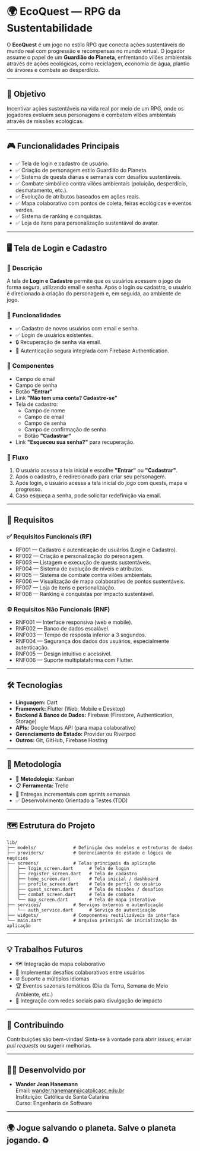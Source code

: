 # 🌍 EcoQuest — RPG da Sustentabilidade

O **EcoQuest** é um jogo no estilo RPG que conecta ações sustentáveis do mundo real com progressão e recompensas no mundo virtual. O jogador assume o papel de um **Guardião do Planeta**, enfrentando vilões ambientais através de ações ecológicas, como reciclagem, economia de água, plantio de árvores e combate ao desperdício.

---

## 🚀 Objetivo

Incentivar ações sustentáveis na vida real por meio de um RPG, onde os jogadores evoluem seus personagens e combatem vilões ambientais através de missões ecológicas.

---

## 🎮 Funcionalidades Principais

- ✅ Tela de login e cadastro de usuário.
- ✅ Criação de personagem estilo Guardião do Planeta.
- ✅ Sistema de quests diárias e semanais com desafios sustentáveis.
- ✅ Combate simbólico contra vilões ambientais (poluição, desperdício, desmatamento, etc.).
- ✅ Evolução de atributos baseados em ações reais.
- ✅ Mapa colaborativo com pontos de coleta, feiras ecológicas e eventos verdes.
- ✅ Sistema de ranking e conquistas.
- ✅ Loja de itens para personalização sustentável do avatar.

---

## 🖥️ Tela de Login e Cadastro

### 📲 **Descrição**
A tela de **Login e Cadastro** permite que os usuários acessem o jogo de forma segura, utilizando email e senha. Após o login ou cadastro, o usuário é direcionado à criação do personagem e, em seguida, ao ambiente de jogo.

### 🔑 **Funcionalidades**
- ✅ Cadastro de novos usuários com email e senha.
- ✅ Login de usuários existentes.
- 🔒 Recuperação de senha via email.
- 🔐 Autenticação segura integrada com Firebase Authentication.

### 🧩 **Componentes**
- Campo de email
- Campo de senha
- Botão **"Entrar"**
- Link **"Não tem uma conta? Cadastre-se"**
- Tela de cadastro:
  - Campo de nome
  - Campo de email
  - Campo de senha
  - Campo de confirmação de senha
  - Botão **"Cadastrar"**
- Link **"Esqueceu sua senha?"** para recuperação.

### 🔄 **Fluxo**
1. O usuário acessa a tela inicial e escolhe **"Entrar"** ou **"Cadastrar"**.
2. Após o cadastro, é redirecionado para criar seu personagem.
3. Após login, o usuário acessa a tela inicial do jogo com quests, mapa e progresso.
4. Caso esqueça a senha, pode solicitar redefinição via email.

---

## 📜 Requisitos

### ✅ Requisitos Funcionais (RF)

- RF001 — Cadastro e autenticação de usuários (Login e Cadastro).
- RF002 — Criação e personalização do personagem.
- RF003 — Listagem e execução de quests sustentáveis.
- RF004 — Sistema de evolução de níveis e atributos.
- RF005 — Sistema de combate contra vilões ambientais.
- RF006 — Visualização de mapa colaborativo de pontos sustentáveis.
- RF007 — Loja de itens e personalização.
- RF008 — Ranking e conquistas por impacto sustentável.

### ⚙️ Requisitos Não Funcionais (RNF)

- RNF001 — Interface responsiva (web e mobile).
- RNF002 — Banco de dados escalável.
- RNF003 — Tempo de resposta inferior a 3 segundos.
- RNF004 — Segurança dos dados dos usuários, especialmente autenticação.
- RNF005 — Design intuitivo e acessível.
- RNF006 — Suporte multiplataforma com Flutter.

---

## 🛠️ Tecnologias

- **Linguagem:** Dart
- **Framework:** Flutter (Web, Mobile e Desktop)
- **Backend & Banco de Dados:** Firebase (Firestore, Authentication, Storage)
- **APIs:** Google Maps API (para mapa colaborativo)
- **Gerenciamento de Estado:** Provider ou Riverpod
- **Outros:** Git, GitHub, Firebase Hosting

---

## 🧠 Metodologia

- 🎯 **Metodologia:** Kanban
- 📋 **Ferramenta:** Trello
- 🔁 Entregas incrementais com sprints semanais
- ✅ Desenvolvimento Orientado a Testes (TDD)

---

## 🗺️ Estrutura do Projeto

```plaintext
lib/
├── models/              # Definição dos modelos e estruturas de dados
├── providers/           # Gerenciamento de estado e lógica de negócios
├── screens/             # Telas principais da aplicação
│   ├── login_screen.dart      # Tela de login
│   ├── register_screen.dart   # Tela de cadastro
│   ├── home_screen.dart       # Tela inicial / dashboard
│   ├── profile_screen.dart    # Tela de perfil do usuário
│   ├── quest_screen.dart      # Tela de missões / desafios
│   ├── combat_screen.dart     # Tela de combate
│   └── map_screen.dart        # Tela de mapa interativo
├── services/            # Serviços externos e autenticação
│   └── auth_service.dart      # Serviço de autenticação
├── widgets/             # Componentes reutilizáveis da interface
└── main.dart            # Arquivo principal de inicialização da aplicação
```
---

## 💡 Trabalhos Futuros

- 🗺️ Integração de mapa colaborativo
- 🎯 Implementar desafios colaborativos entre usuários
- 🌐 Suporte a múltiplos idiomas
- 🏆 Eventos sazonais temáticos (Dia da Terra, Semana do Meio Ambiente, etc.)
- 📱 Integração com redes sociais para divulgação de impacto

---

## 🤝 Contribuindo

Contribuições são bem-vindas! Sinta-se à vontade para abrir *issues*, enviar *pull requests* ou sugerir melhorias.

---

## 🧑‍💻 Desenvolvido por

- **Wander Jean Hanemann**  
Email: [wander.hanemann@catolicasc.edu.br](mailto:wander.hanemann@catolicasc.edu.br)  
Instituição: Católica de Santa Catarina  
Curso: Engenharia de Software  

---

## 🌍 Jogue salvando o planeta. Salve o planeta jogando. ♻️

